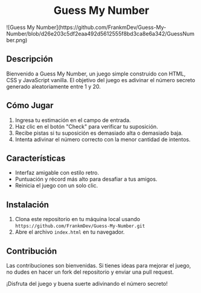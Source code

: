 <h1 align=center>Guess My Number</h1>
![Guess My Number](https://github.com/FrankmDev/Guess-My-Number/blob/d26e203c5df2eaa492d5612555f8bd3ca8e6a342/GuessNumber.png)

## Descripción

Bienvenido a Guess My Number, un juego simple construido con HTML, CSS y JavaScript vanilla. El objetivo del juego es adivinar el número secreto generado aleatoriamente entre 1 y 20.

## Cómo Jugar

1. Ingresa tu estimación en el campo de entrada.
2. Haz clic en el botón "Check" para verificar tu suposición.
3. Recibe pistas si tu suposición es demasiado alta o demasiado baja.
4. Intenta adivinar el número correcto con la menor cantidad de intentos.

## Características

- Interfaz amigable con estilo retro.
- Puntuación y récord más alto para desafiar a tus amigos.
- Reinicia el juego con un solo clic.

## Instalación

1. Clona este repositorio en tu máquina local usando `https://github.com/FrankmDev/Guess-My-Number.git`
2. Abre el archivo `index.html` en tu navegador.

## Contribución

Las contribuciones son bienvenidas. Si tienes ideas para mejorar el juego, no dudes en hacer un fork del repositorio y enviar una pull request.

¡Disfruta del juego y buena suerte adivinando el número secreto!
